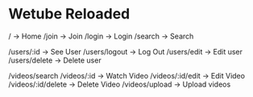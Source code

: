 # Wetube Reloaded

/ -> Home
/join -> Join
/login -> Login
/search -> Search

/users/:id -> See User
/users/logout -> Log Out
/users/edit -> Edit user
/users/delete -> Delete user

/videos/search
/videos/:id -> Watch Video
/videos/:id/edit -> Edit Video
/videos/:id/delete -> Delete Video
/videos/upload -> Upload videos
